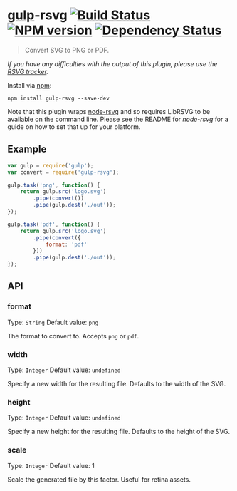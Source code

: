 # [gulp](https://github.com/wearefractal/gulp)-rsvg [![Build Status](https://travis-ci.org/ben-eb/gulp-rsvg.svg?branch=master)](https://travis-ci.org/ben-eb/gulp-rsvg) [![NPM version](https://badge.fury.io/js/gulp-rsvg.png)](http://badge.fury.io/js/gulp-rsvg) [![Dependency Status](https://gemnasium.com/ben-eb/gulp-rsvg.png)](https://gemnasium.com/ben-eb/gulp-rsvg)

> Convert SVG to PNG or PDF.

*If you have any difficulties with the output of this plugin, please use the [RSVG tracker](https://github.com/walling/node-rsvg/issues).*

Install via [npm](https://npmjs.org/package/gulp-rsvg):

```
npm install gulp-rsvg --save-dev
```

Note that this plugin wraps [node-rsvg](https://github.com/walling/node-rsvg) and so requires LibRSVG to be available on the command line. Please see the README for *node-rsvg* for a guide on how to set that up for your platform.

## Example

```js
var gulp = require('gulp');
var convert = require('gulp-rsvg');

gulp.task('png', function() {
    return gulp.src('logo.svg')
        .pipe(convert())
        .pipe(gulp.dest('./out'));
});

gulp.task('pdf', function() {
    return gulp.src('logo.svg')
        .pipe(convert({
            format: 'pdf'
        }))
        .pipe(gulp.dest('./out'));
});
```

## API

### format
Type: `String`
Default value: `png`

The format to convert to. Accepts `png` or `pdf`.

### width
Type: `Integer`
Default value: `undefined`

Specify a new width for the resulting file. Defaults to the width of the SVG.

### height
Type: `Integer`
Default value: `undefined`

Specify a new height for the resulting file. Defaults to the height of the SVG.

### scale
Type: `Integer`
Default value: 1

Scale the generated file by this factor. Useful for retina assets.
